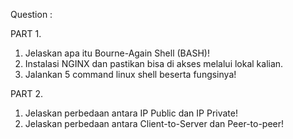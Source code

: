 Question :

PART 1.
1. Jelaskan apa itu Bourne-Again Shell (BASH)!
2. Instalasi NGINX dan pastikan bisa di akses melalui lokal kalian.
3. Jalankan 5 command linux shell beserta fungsinya!

PART 2.
1. Jelaskan perbedaan antara IP Public dan IP Private!
2. Jelaskan perbedaan antara Client-to-Server dan Peer-to-peer!
